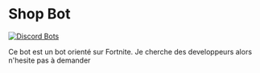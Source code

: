 # Shop Bot

[![Discord Bots](https://top.gg/api/widget/status/769571046759989268.svg)](https://top.gg/bot/769571046759989268)

Ce bot est un bot orienté sur Fortnite. Je cherche des developpeurs alors n'hesite pas à demander
